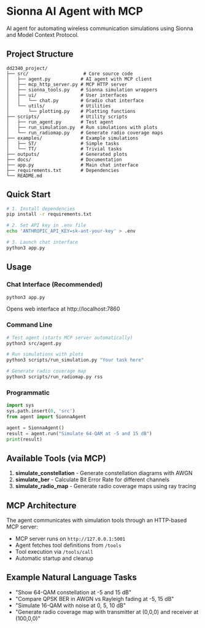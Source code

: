 # Sionna AI Agent with MCP

AI agent for automating wireless communication simulations using Sionna and Model Context Protocol.

## Project Structure

```
dd2340_project/
├── src/                    # Core source code
│   ├── agent.py           # AI agent with MCP client
│   ├── mcp_http_server.py # MCP HTTP server
│   ├── sionna_tools.py    # Sionna simulation wrappers
│   ├── ui/                # User interfaces
│   │   └── chat.py        # Gradio chat interface
│   └── utils/             # Utilities
│       └── plotting.py    # Plotting functions
├── scripts/               # Utility scripts
│   ├── run_agent.py       # Test agent
│   ├── run_simulation.py  # Run simulations with plots
│   └── run_radiomap.py    # Generate radio coverage maps
├── examples/              # Example simulations
│   ├── ST/                # Simple tasks
│   └── TT/                # Trivial tasks
├── outputs/               # Generated plots
├── docs/                  # Documentation
├── app.py                 # Main chat interface
├── requirements.txt       # Dependencies
└── README.md
```

## Quick Start

```bash
# 1. Install dependencies
pip install -r requirements.txt

# 2. Set API key in .env file
echo 'ANTHROPIC_API_KEY=sk-ant-your-key' > .env

# 3. Launch chat interface
python3 app.py
```

## Usage

### Chat Interface (Recommended)
```bash
python3 app.py
```
Opens web interface at http://localhost:7860

### Command Line
```bash
# Test agent (starts MCP server automatically)
python3 src/agent.py

# Run simulations with plots
python3 scripts/run_simulation.py "Your task here"

# Generate radio coverage map
python3 scripts/run_radiomap.py rss
```

### Programmatic
```python
import sys
sys.path.insert(0, 'src')
from agent import SionnaAgent

agent = SionnaAgent()
result = agent.run("Simulate 64-QAM at -5 and 15 dB")
print(result)
```

## Available Tools (via MCP)

1. **simulate_constellation** - Generate constellation diagrams with AWGN
2. **simulate_ber** - Calculate Bit Error Rate for different channels
3. **simulate_radio_map** - Generate radio coverage maps using ray tracing

## MCP Architecture

The agent communicates with simulation tools through an HTTP-based MCP server:
- MCP server runs on `http://127.0.0.1:5001`
- Agent fetches tool definitions from `/tools`
- Tool execution via `/tools/call`
- Automatic startup and cleanup

## Example Natural Language Tasks

- "Show 64-QAM constellation at -5 and 15 dB"
- "Compare QPSK BER in AWGN vs Rayleigh fading at -5, 15 dB"
- "Simulate 16-QAM with noise at 0, 5, 10 dB"
- "Generate radio coverage map with transmitter at (0,0,0) and receiver at (100,0,0)"
